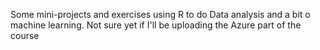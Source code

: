 Some mini-projects and exercises using R to do Data analysis and a bit o machine learning. Not sure yet if I'll be uploading the Azure part of the course
